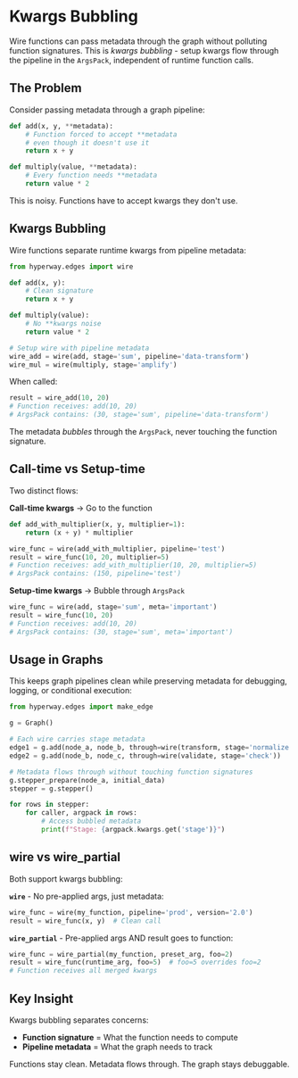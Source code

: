# Kwargs Bubbling

Wire functions can pass metadata through the graph without polluting function signatures. This is _kwargs bubbling_ - setup kwargs flow through the pipeline in the `ArgsPack`, independent of runtime function calls.

## The Problem

Consider passing metadata through a graph pipeline:

```py
def add(x, y, **metadata):
    # Function forced to accept **metadata
    # even though it doesn't use it
    return x + y

def multiply(value, **metadata):
    # Every function needs **metadata
    return value * 2
```

This is noisy. Functions have to accept kwargs they don't use.

## Kwargs Bubbling

Wire functions separate runtime kwargs from pipeline metadata:

```py
from hyperway.edges import wire

def add(x, y):
    # Clean signature
    return x + y

def multiply(value):
    # No **kwargs noise
    return value * 2

# Setup wire with pipeline metadata
wire_add = wire(add, stage='sum', pipeline='data-transform')
wire_mul = wire(multiply, stage='amplify')
```

When called:

```py
result = wire_add(10, 20)
# Function receives: add(10, 20)
# ArgsPack contains: (30, stage='sum', pipeline='data-transform')
```

The metadata _bubbles_ through the `ArgsPack`, never touching the function signature.

## Call-time vs Setup-time

Two distinct flows:

**Call-time kwargs** → Go to the function
```py
def add_with_multiplier(x, y, multiplier=1):
    return (x + y) * multiplier

wire_func = wire(add_with_multiplier, pipeline='test')
result = wire_func(10, 20, multiplier=5)
# Function receives: add_with_multiplier(10, 20, multiplier=5)
# ArgsPack contains: (150, pipeline='test')
```

**Setup-time kwargs** → Bubble through `ArgsPack`
```py
wire_func = wire(add, stage='sum', meta='important')
result = wire_func(10, 20)
# Function receives: add(10, 20)
# ArgsPack contains: (30, stage='sum', meta='important')
```

## Usage in Graphs

This keeps graph pipelines clean while preserving metadata for debugging, logging, or conditional execution:

```py
from hyperway.edges import make_edge

g = Graph()

# Each wire carries stage metadata
edge1 = g.add(node_a, node_b, through=wire(transform, stage='normalize'))
edge2 = g.add(node_b, node_c, through=wire(validate, stage='check'))

# Metadata flows through without touching function signatures
g.stepper_prepare(node_a, initial_data)
stepper = g.stepper()

for rows in stepper:
    for caller, argpack in rows:
        # Access bubbled metadata
        print(f"Stage: {argpack.kwargs.get('stage')}")
```

## wire vs wire_partial

Both support kwargs bubbling:

**`wire`** - No pre-applied args, just metadata:
```py
wire_func = wire(my_function, pipeline='prod', version='2.0')
result = wire_func(x, y)  # Clean call
```

**`wire_partial`** - Pre-applied args AND result goes to function:
```py
wire_func = wire_partial(my_function, preset_arg, foo=2)
result = wire_func(runtime_arg, foo=5)  # foo=5 overrides foo=2
# Function receives all merged kwargs
```

## Key Insight

Kwargs bubbling separates concerns:
- **Function signature** = What the function needs to compute
- **Pipeline metadata** = What the graph needs to track

Functions stay clean. Metadata flows through. The graph stays debuggable.
